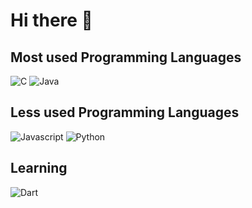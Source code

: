 # Hi there 👋  

<!---
## About me 
I am Marco!!
--->
## Most used Programming Languages

![C](https://img.shields.io/badge/c%20-%2300599C.svg?&style=for-the-badge&logo=c&logoColor=white)
![Java](https://img.shields.io/badge/java-%23ED8B00.svg?&style=for-the-badge&logo=java&logoColor=white)

## Less used Programming Languages

![Javascript](https://img.shields.io/badge/javascript%20-%23323330.svg?&style=for-the-badge&logo=javascript&logoColor=%23F7DF1)
![Python](https://img.shields.io/badge/python-3670A0?style=for-the-badge&logo=python&logoColor=ffdd54)

## Learning

![Dart](https://img.shields.io/badge/dart-%230175C2.svg?&style=for-the-badge&logo=dart&logoColor=white)

